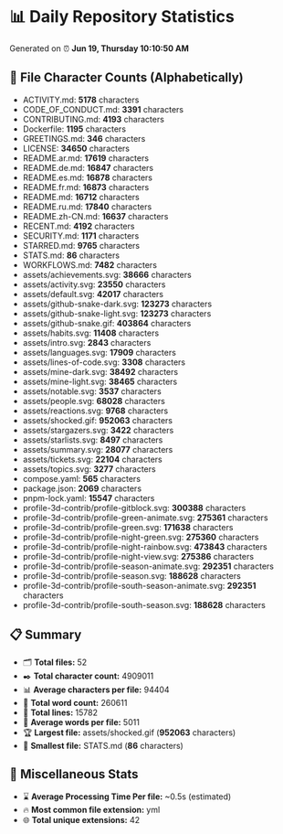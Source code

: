 # 📊 Daily Repository Statistics
Generated on ⏰ **Jun 19, Thursday 10:10:50 AM**

## 📂 File Character Counts (Alphabetically)
- ACTIVITY.md: **5178** characters
- CODE_OF_CONDUCT.md: **3391** characters
- CONTRIBUTING.md: **4193** characters
- Dockerfile: **1195** characters
- GREETINGS.md: **346** characters
- LICENSE: **34650** characters
- README.ar.md: **17619** characters
- README.de.md: **16847** characters
- README.es.md: **16878** characters
- README.fr.md: **16873** characters
- README.md: **16712** characters
- README.ru.md: **17840** characters
- README.zh-CN.md: **16637** characters
- RECENT.md: **4192** characters
- SECURITY.md: **1171** characters
- STARRED.md: **9765** characters
- STATS.md: **86** characters
- WORKFLOWS.md: **7482** characters
- assets/achievements.svg: **38666** characters
- assets/activity.svg: **23550** characters
- assets/default.svg: **42017** characters
- assets/github-snake-dark.svg: **123273** characters
- assets/github-snake-light.svg: **123273** characters
- assets/github-snake.gif: **403864** characters
- assets/habits.svg: **11408** characters
- assets/intro.svg: **2843** characters
- assets/languages.svg: **17909** characters
- assets/lines-of-code.svg: **3308** characters
- assets/mine-dark.svg: **38492** characters
- assets/mine-light.svg: **38465** characters
- assets/notable.svg: **3537** characters
- assets/people.svg: **68028** characters
- assets/reactions.svg: **9768** characters
- assets/shocked.gif: **952063** characters
- assets/stargazers.svg: **3422** characters
- assets/starlists.svg: **8497** characters
- assets/summary.svg: **28077** characters
- assets/tickets.svg: **22104** characters
- assets/topics.svg: **3277** characters
- compose.yaml: **565** characters
- package.json: **2069** characters
- pnpm-lock.yaml: **15547** characters
- profile-3d-contrib/profile-gitblock.svg: **300388** characters
- profile-3d-contrib/profile-green-animate.svg: **275361** characters
- profile-3d-contrib/profile-green.svg: **171638** characters
- profile-3d-contrib/profile-night-green.svg: **275360** characters
- profile-3d-contrib/profile-night-rainbow.svg: **473843** characters
- profile-3d-contrib/profile-night-view.svg: **275386** characters
- profile-3d-contrib/profile-season-animate.svg: **292351** characters
- profile-3d-contrib/profile-season.svg: **188628** characters
- profile-3d-contrib/profile-south-season-animate.svg: **292351** characters
- profile-3d-contrib/profile-south-season.svg: **188628** characters

## 📋 Summary
- 🗂️ **Total files:** 52
- ✒️ **Total character count:** 4909011
- 📊 **Average characters per file:** 94404
- 📝 **Total word count:** 260611
- 🧾 **Total lines:** 15782
- 📐 **Average words per file:** 5011
- 🏆 **Largest file:** assets/shocked.gif (**952063** characters)
- 🥉 **Smallest file:** STATS.md (**86** characters)

## 🌟 Miscellaneous Stats
- ⌛ **Average Processing Time Per file:** ~0.5s (estimated)
- 🔥 **Most common file extension:** yml
- 🌐 **Total unique extensions:** 42
